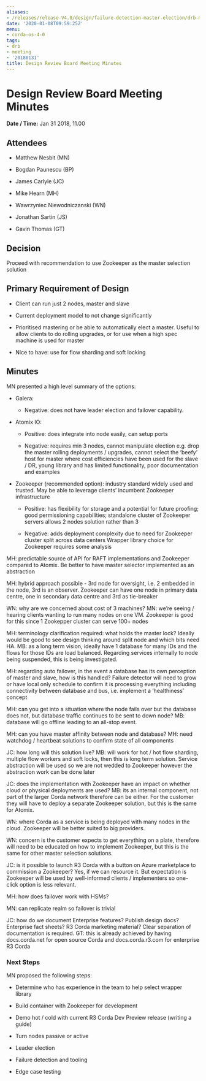 ```yaml
---
aliases:
- /releases/release-V4.0/design/failure-detection-master-election/drb-meeting-20180131.html
date: '2020-01-08T09:59:25Z'
menu:
- corda-os-4-0
tags:
- drb
- meeting
- '20180131'
title: Design Review Board Meeting Minutes
---
```



# Design Review Board Meeting Minutes

**Date / Time:** Jan 31 2018, 11.00


## Attendees


* Matthew Nesbit (MN)


* Bogdan Paunescu (BP)


* James Carlyle (JC)


* Mike Hearn (MH)


* Wawrzyniec Niewodniczanski (WN)


* Jonathan Sartin (JS)


* Gavin Thomas (GT)



## **Decision**

Proceed with recommendation to use Zookeeper as the master selection solution


## **Primary Requirement of Design**


* Client can run just 2 nodes, master and slave


* Current deployment model to not change significantly


* Prioritised mastering or be able to automatically elect a master. Useful to allow clients to do rolling upgrades, or for use when a high spec machine is used for master


* Nice to have: use for flow sharding and soft locking



## **Minutes**

MN presented a high level summary of the options:


* Galera:


    * Negative: does not have leader election and failover capability.



* Atomix IO:


    * Positive: does integrate into node easily, can setup ports


    * Negative: requires min 3 nodes, cannot manipulate election e.g. drop the master rolling deployments / upgrades, cannot select the ‘beefy’ host for master where cost efficiencies have been used for the slave / DR, young library and has limited functionality, poor documentation and examples



* Zookeeper (recommended option): industry standard widely used and trusted. May be able to leverage clients’ incumbent Zookeeper infrastructure


    * Positive: has flexibility for storage and a potential for future proofing; good permissioning capabilities; standalone cluster of Zookeeper servers allows 2 nodes solution rather than 3


    * Negative: adds deployment complexity due to need for Zookeeper cluster split across data centers
                                Wrapper library choice for Zookeeper requires some analysis



MH: predictable source of API for RAFT implementations and Zookeeper compared to Atomix. Be better to have master
                selector implemented as an abstraction

MH: hybrid approach possible - 3rd node for oversight, i.e. 2 embedded in the node, 3rd is an observer. Zookeeper can
                have one node in primary data centre, one in secondary data centre and 3rd as tie-breaker

WN: why are we concerned about cost of 3 machines? MN: we’re seeing / hearing clients wanting to run many nodes on one
                VM. Zookeeper is good for this since 1 Zookepper cluster can serve 100+ nodes

MH: terminology clarification required: what holds the master lock? Ideally would be good to see design thinking around
                split node and which bits need HA. MB: as a long term vision, ideally have 1 database for many IDs and the flows for
                those IDs are load balanced. Regarding services internally to node being suspended, this is being investigated.

MH: regarding auto failover, in the event a database has its own perception of master and slave, how is this handled?
                Failure detector will need to grow or have local only schedule to confirm it is processing everything including
                connectivity between database and bus, i.e. implement a ‘healthiness’ concept

MH: can you get into a situation where the node fails over but the database does not, but database traffic continues to
                be sent to down node? MB: database will go offline leading to an all-stop event.

MH: can you have master affinity between node and database? MH: need watchdog / heartbeat solutions to confirm state of
                all components

JC: how long will this solution live? MB: will work for hot / hot flow sharding, multiple flow workers and soft locks,
                then this is long term solution. Service abstraction will be used so we are not wedded to Zookeeper however the
                abstraction work can be done later

JC: does the implementation with Zookeeper have an impact on whether cloud or physical deployments are used? MB: its an
                internal component, not part of the larger Corda network therefore can be either. For the customer they will have to
                deploy a separate Zookeeper solution, but this is the same for Atomix.

WN: where Corda as a service is being deployed with many nodes in the cloud. Zookeeper will be better suited to big
                providers.

WN: concern is the customer expects to get everything on a plate, therefore will need to be educated on how to implement
                Zookeeper, but this is the same for other master selection solutions.

JC: is it possible to launch R3 Corda with a button on Azure marketplace to commission a Zookeeper? Yes, if we can
                resource it. But expectation is Zookeeper will be used by well-informed clients / implementers so one-click option is
                less relevant.

MH: how does failover work with HSMs?

MN: can replicate realm so failover is trivial

JC: how do we document Enterprise features? Publish design docs? Enterprise fact sheets? R3 Corda marketing material?
                Clear separation of documentation is required. GT: this is already achieved by having docs.corda.net for open source
                Corda and docs.corda.r3.com for enterprise R3 Corda


### Next Steps

MN proposed the following steps:


* Determine who has experience in the team to help select wrapper library


* Build container with Zookeeper for development


* Demo hot / cold with current R3 Corda Dev Preview release (writing a guide)


* Turn nodes passive or active


* Leader election


* Failure detection and tooling


* Edge case testing



